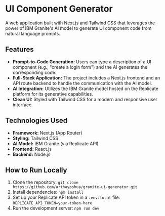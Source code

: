 # UI Component Generator

A web application built with Next.js and Tailwind CSS that leverages the power of IBM Granite's AI model to generate UI component code from natural language prompts.

## Features

- **Prompt-to-Code Generation:** Users can type a description of a UI component (e.g., "create a login form") and the AI generates the corresponding code.
- **Full-Stack Application:** The project includes a Next.js frontend and an API route backend to handle the communication with the AI model.
- **AI Integration:** Utilizes the IBM Granite model hosted on the Replicate platform for its generative capabilities.
- **Clean UI:** Styled with Tailwind CSS for a modern and responsive user interface.

## Technologies Used

- **Framework:** Next.js (App Router)
- **Styling:** Tailwind CSS
- **AI Model:** IBM Granite (via Replicate API)
- **Frontend:** React.js
- **Backend:** Node.js

## How to Run Locally

1.  Clone the repository:
    `git clone https://github.com/arthayoshua/granite-ui-generator.git`
2.  Install dependencies:
    `npm install`
3.  Set up your Replicate API token in a `.env.local` file:
    `REPLICATE_API_TOKEN=your-token-here`
4.  Run the development server:
    `npm run dev`
